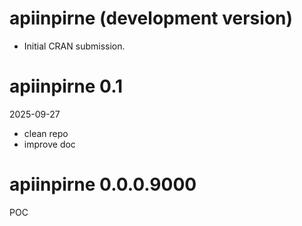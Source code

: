 # apiinpirne (development version)

* Initial CRAN submission.

# apiinpirne 0.1

 2025-09-27 

 * clean repo
 * improve doc

# apiinpirne 0.0.0.9000

 POC
